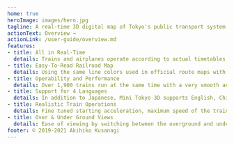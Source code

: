 ```yaml
---
home: true
heroImage: images/hero.jpg
tagline: A real-time 3D digital map of Tokyo's public transport system
actionText: Overview →
actionLink: /user-guide/overview.md
features:
- title: All in Real-Time
  details: Trains and airplanes operate according to actual timetables and real-time delay information
- title: Easy-To-Read Railroad Map
  details: Using the same line colors used in official route maps with appropriate offsets according to the zoom level
- title: Operability and Performance
  details: Over 1,900 trains run at the same time with a very smooth animation even on smartphones
- title: Support for 4 Languages
  details: In addition to Japanese, Mini Tokyo 3D supports English, Chinese (Simplified and Traditional) and Korean
- title: Realistic Train Operations
  details: Fine tuned starting acceleration, maximum speed of the trains and exact underground tunnel sections
- title: Over & Under Ground Views
  details: Ease of viewing by switching between the overground and underground railway networks
footer: © 2019-2021 Akihiko Kusanagi
---
```

